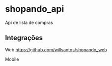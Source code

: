 # shopando_api
Api de lista de compras

## Integrações

Web https://github.com/willsantos/shopando_web

Mobile 
